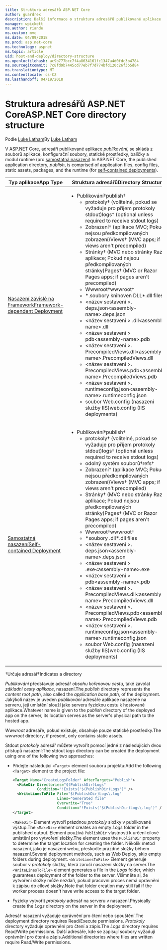 ```yaml
---
title: Struktura adresářů ASP.NET Core
author: guardrex
description: Další informace o struktura adresářů publikované aplikace ASP.NET Core.
manager: wpickett
ms.author: riande
ms.custom: mvc
ms.date: 04/09/2018
ms.prod: asp.net-core
ms.technology: aspnet
ms.topic: article
uid: host-and-deploy/directory-structure
ms.openlocfilehash: ac9b777bcc7f4a8634161fc1347a4d0fdc3b4784
ms.sourcegitcommit: 7c8fd9b7445cd77eb7f7d774bfd120c26f3b5d84
ms.translationtype: MT
ms.contentlocale: cs-CZ
ms.lasthandoff: 04/19/2018
---
```

# <a name="aspnet-core-directory-structure"></a><span data-ttu-id="9164f-103">Struktura adresářů ASP.NET Core</span><span class="sxs-lookup"><span data-stu-id="9164f-103">ASP.NET Core directory structure</span></span>

<span data-ttu-id="9164f-104">Podle [Luke Latham](https://github.com/guardrex)</span><span class="sxs-lookup"><span data-stu-id="9164f-104">By [Luke Latham](https://github.com/guardrex)</span></span>

<span data-ttu-id="9164f-105">V ASP.NET Core, adresáři publikované aplikace *publikování*, se skládá z souborů aplikace, konfigurační soubory, statické prostředky, balíčky a modul runtime (pro [samostatná nasazení](/dotnet/core/deploying/#self-contained-deployments-scd)).</span><span class="sxs-lookup"><span data-stu-id="9164f-105">In ASP.NET Core, the published application directory, *publish*, is comprised of application files, config files, static assets, packages, and the runtime (for [self-contained deployments](/dotnet/core/deploying/#self-contained-deployments-scd)).</span></span>


| <span data-ttu-id="9164f-106">Typ aplikace</span><span class="sxs-lookup"><span data-stu-id="9164f-106">App Type</span></span> | <span data-ttu-id="9164f-107">Struktura adresářů</span><span class="sxs-lookup"><span data-stu-id="9164f-107">Directory Structure</span></span> |
| -------- | ------------------- |
| [<span data-ttu-id="9164f-108">Nasazení závislé na Framework</span><span class="sxs-lookup"><span data-stu-id="9164f-108">Framework-dependent Deployment</span></span>](/dotnet/core/deploying/#framework-dependent-deployments-fdd) | <ul><li><span data-ttu-id="9164f-109">Publikování&dagger;</span><span class="sxs-lookup"><span data-stu-id="9164f-109">publish&dagger;</span></span><ul><li><span data-ttu-id="9164f-110">protokoly&dagger; (volitelné, pokud se vyžaduje pro příjem protokoly stdout)</span><span class="sxs-lookup"><span data-stu-id="9164f-110">logs&dagger; (optional unless required to receive stdout logs)</span></span></li><li><span data-ttu-id="9164f-111">Zobrazení&dagger; (aplikace MVC; Pokud nejsou předkompilovaných zobrazení)</span><span class="sxs-lookup"><span data-stu-id="9164f-111">Views&dagger; (MVC apps; if views aren't precompiled)</span></span></li><li><span data-ttu-id="9164f-112">Stránky&dagger; (MVC nebo stránky Razor aplikace; Pokud nejsou předkompilovaných stránky)</span><span class="sxs-lookup"><span data-stu-id="9164f-112">Pages&dagger; (MVC or Razor Pages apps; if pages aren't precompiled)</span></span></li><li><span data-ttu-id="9164f-113">Wwwroot&dagger;</span><span class="sxs-lookup"><span data-stu-id="9164f-113">wwwroot&dagger;</span></span></li><li><span data-ttu-id="9164f-114">\*\.soubory knihoven DLL</span><span class="sxs-lookup"><span data-stu-id="9164f-114">\*\.dll files</span></span></li><li><span data-ttu-id="9164f-115">\<název sestavení >. deps.json</span><span class="sxs-lookup"><span data-stu-id="9164f-115">\<assembly-name>.deps.json</span></span></li><li><span data-ttu-id="9164f-116">\<název sestavení > .dll</span><span class="sxs-lookup"><span data-stu-id="9164f-116">\<assembly-name>.dll</span></span></li><li><span data-ttu-id="9164f-117">\<název sestavení > pdb</span><span class="sxs-lookup"><span data-stu-id="9164f-117">\<assembly-name>.pdb</span></span></li><li><span data-ttu-id="9164f-118">\<název sestavení >. PrecompiledViews.dll</span><span class="sxs-lookup"><span data-stu-id="9164f-118">\<assembly-name>.PrecompiledViews.dll</span></span></li><li><span data-ttu-id="9164f-119">\<název sestavení >. PrecompiledViews.pdb</span><span class="sxs-lookup"><span data-stu-id="9164f-119">\<assembly-name>.PrecompiledViews.pdb</span></span></li><li><span data-ttu-id="9164f-120">\<název sestavení >. runtimeconfig.json</span><span class="sxs-lookup"><span data-stu-id="9164f-120">\<assembly-name>.runtimeconfig.json</span></span></li><li><span data-ttu-id="9164f-121">soubor Web.config (nasazení služby IIS)</span><span class="sxs-lookup"><span data-stu-id="9164f-121">web.config (IIS deployments)</span></span></li></ul></li></ul> |
| [<span data-ttu-id="9164f-122">Samostatná nasazení</span><span class="sxs-lookup"><span data-stu-id="9164f-122">Self-contained Deployment</span></span>](/dotnet/core/deploying/#self-contained-deployments-scd) | <ul><li><span data-ttu-id="9164f-123">Publikování&dagger;</span><span class="sxs-lookup"><span data-stu-id="9164f-123">publish&dagger;</span></span><ul><li><span data-ttu-id="9164f-124">protokoly&dagger; (volitelné, pokud se vyžaduje pro příjem protokoly stdout)</span><span class="sxs-lookup"><span data-stu-id="9164f-124">logs&dagger; (optional unless required to receive stdout logs)</span></span></li><li><span data-ttu-id="9164f-125">odolný systém souborů&dagger;</span><span class="sxs-lookup"><span data-stu-id="9164f-125">refs&dagger;</span></span></li><li><span data-ttu-id="9164f-126">Zobrazení&dagger; (aplikace MVC; Pokud nejsou předkompilovaných zobrazení)</span><span class="sxs-lookup"><span data-stu-id="9164f-126">Views&dagger; (MVC apps; if views aren't precompiled)</span></span></li><li><span data-ttu-id="9164f-127">Stránky&dagger; (MVC nebo stránky Razor aplikace; Pokud nejsou předkompilovaných stránky)</span><span class="sxs-lookup"><span data-stu-id="9164f-127">Pages&dagger; (MVC or Razor Pages apps; if pages aren't precompiled)</span></span></li><li><span data-ttu-id="9164f-128">Wwwroot&dagger;</span><span class="sxs-lookup"><span data-stu-id="9164f-128">wwwroot&dagger;</span></span></li><li><span data-ttu-id="9164f-129">\*soubory .dll</span><span class="sxs-lookup"><span data-stu-id="9164f-129">\*.dll files</span></span></li><li><span data-ttu-id="9164f-130">\<název sestavení >. deps.json</span><span class="sxs-lookup"><span data-stu-id="9164f-130">\<assembly-name>.deps.json</span></span></li><li><span data-ttu-id="9164f-131">\<název sestavení > .exe</span><span class="sxs-lookup"><span data-stu-id="9164f-131">\<assembly-name>.exe</span></span></li><li><span data-ttu-id="9164f-132">\<název sestavení > pdb</span><span class="sxs-lookup"><span data-stu-id="9164f-132">\<assembly-name>.pdb</span></span></li><li><span data-ttu-id="9164f-133">\<název sestavení >. PrecompiledViews.dll</span><span class="sxs-lookup"><span data-stu-id="9164f-133">\<assembly-name>.PrecompiledViews.dll</span></span></li><li><span data-ttu-id="9164f-134">\<název sestavení >. PrecompiledViews.pdb</span><span class="sxs-lookup"><span data-stu-id="9164f-134">\<assembly-name>.PrecompiledViews.pdb</span></span></li><li><span data-ttu-id="9164f-135">\<název sestavení >. runtimeconfig.json</span><span class="sxs-lookup"><span data-stu-id="9164f-135">\<assembly-name>.runtimeconfig.json</span></span></li><li><span data-ttu-id="9164f-136">soubor Web.config (nasazení služby IIS)</span><span class="sxs-lookup"><span data-stu-id="9164f-136">web.config (IIS deployments)</span></span></li></ul></li></ul> |

<span data-ttu-id="9164f-137">&dagger;Určuje adresář</span><span class="sxs-lookup"><span data-stu-id="9164f-137">&dagger;Indicates a directory</span></span>

<span data-ttu-id="9164f-138">*Publikování* představuje adresář *obsahu kořenovou cestu*, také zavolat *základní cesty aplikace*, nasazení.</span><span class="sxs-lookup"><span data-stu-id="9164f-138">The *publish* directory represents the *content root path*, also called the *application base path*, of the deployment.</span></span> <span data-ttu-id="9164f-139">Jakýkoli název je uveden *publikování* adresáře aplikace nasazené na serveru, její umístění slouží jako serveru fyzickou cestu k hostované aplikace.</span><span class="sxs-lookup"><span data-stu-id="9164f-139">Whatever name is given to the *publish* directory of the deployed app on the server, its location serves as the server's physical path to the hosted app.</span></span>

<span data-ttu-id="9164f-140">*Wwwroot* adresáře, pokud existuje, obsahuje pouze statické prostředky.</span><span class="sxs-lookup"><span data-stu-id="9164f-140">The *wwwroot* directory, if present, only contains static assets.</span></span>

<span data-ttu-id="9164f-141">Stdout *protokoly* adresář můžete vytvořit pomocí jedné z následujících dvou přístupů nasazení:</span><span class="sxs-lookup"><span data-stu-id="9164f-141">The stdout *logs* directory can be created the deployment using one of the following two approaches:</span></span>

* <span data-ttu-id="9164f-142">Přidejte následující `<Target>` element souboru projektu:</span><span class="sxs-lookup"><span data-stu-id="9164f-142">Add the following `<Target>` element to the project file:</span></span>

   ```xml
   <Target Name="CreateLogsFolder" AfterTargets="Publish">
     <MakeDir Directories="$(PublishDir)Logs" 
              Condition="!Exists('$(PublishDir)Logs')" />
     <WriteLinesToFile File="$(PublishDir)Logs\.log" 
                       Lines="Generated file" 
                       Overwrite="True" 
                       Condition="!Exists('$(PublishDir)Logs\.log')" />
   </Target>
   ```

   <span data-ttu-id="9164f-143">`<MakeDir>` Element vytvoří prázdnou *protokoly* složky v publikované výstup.</span><span class="sxs-lookup"><span data-stu-id="9164f-143">The `<MakeDir>` element creates an empty *Logs* folder in the published output.</span></span> <span data-ttu-id="9164f-144">Element používá `PublishDir` vlastnosti k určení cílové umístění pro vytvoření složky.</span><span class="sxs-lookup"><span data-stu-id="9164f-144">The element uses the `PublishDir` property to determine the target location for creating the folder.</span></span> <span data-ttu-id="9164f-145">Několik metod nasazení, jako je nasazení webu, přeskočte prázdné složky během nasazení.</span><span class="sxs-lookup"><span data-stu-id="9164f-145">Several deployment methods, such as Web Deploy, skip empty folders during deployment.</span></span> <span data-ttu-id="9164f-146">`<WriteLinesToFile>` Element generuje soubor v *protokoly* složky, která zaručí nasazení složky na server.</span><span class="sxs-lookup"><span data-stu-id="9164f-146">The `<WriteLinesToFile>` element generates a file in the *Logs* folder, which guarantees deployment of the folder to the server.</span></span> <span data-ttu-id="9164f-147">Všimněte si, že vytvoření složky může nezdaří, pokud pracovní proces nemá oprávnění k zápisu do cílové složky.</span><span class="sxs-lookup"><span data-stu-id="9164f-147">Note that folder creation may still fail if the worker process doesn't have write access to the target folder.</span></span>

* <span data-ttu-id="9164f-148">Fyzicky vytvořit *protokoly* adresář na serveru v nasazení.</span><span class="sxs-lookup"><span data-stu-id="9164f-148">Physically create the *Logs* directory on the server in the deployment.</span></span>

<span data-ttu-id="9164f-149">Adresář nasazení vyžaduje oprávnění pro čtení nebo spouštění.</span><span class="sxs-lookup"><span data-stu-id="9164f-149">The deployment directory requires Read/Execute permissions.</span></span> <span data-ttu-id="9164f-150">*Protokoly* directory vyžaduje oprávnění pro čtení a zápis.</span><span class="sxs-lookup"><span data-stu-id="9164f-150">The *Logs* directory requires Read/Write permissions.</span></span> <span data-ttu-id="9164f-151">Další adresáře, kde se zapisují soubory vyžadují oprávnění pro čtení a zápis.</span><span class="sxs-lookup"><span data-stu-id="9164f-151">Additional directories where files are written require Read/Write permissions.</span></span>
